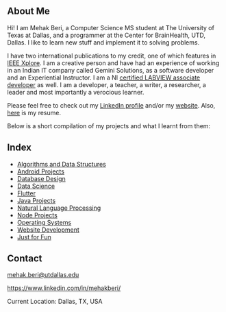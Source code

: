 ## About Me
Hi! I am Mehak Beri, a Computer Science MS student at The University of Texas at Dallas, and a programmer at the Center for BrainHealth, UTD, Dallas. I like to learn new stuff and implement it to solving problems.

I have two international publications to my credit, one of which features in [IEEE Xplore](http://ieeexplore.ieee.org/document/7238520/?reload=true). I am a creative person and have had an experience of working in an Indian IT company called Gemini Solutions, as a software developer and an Experiential Instructor. I am a NI [certified LABVIEW associate developer](https://www.youracclaim.com/badges/c6a933f3-0cd1-47f9-9b13-39095aa577af) as well. I am a developer, a teacher, a writer, a researcher, a leader and most importantly a verocious learner. 

Please feel free to check out my [LinkedIn profile](https://www.linkedin.com/in/mehakberi/) and/or my [website](http://utdallas.edu/~mehak.beri/). Also, [here](https://github.com/MehakBeri/mehakberi.github.io/blob/master/MehakBeri_Resume.pdf) is my resume.

Below is a short compilation of my projects and what I learnt from them:

## Index

- [Algorithms and Data Structures](algo.md)
- [Android Projects](android.md)
- [Database Design](db.md)
- [Data Science](datascience.md)
- [Flutter](Flutter.md)
- [Java Projects](JavaProjects.md)
- [Natural Language Processing](nlp.md)
- [Node Projects](node.md)
- [Operating Systems](os.md)
- [Website Development](webdev.md)
- [Just for Fun](fun.md)


## Contact

mehak.beri@utdallas.edu

https://www.linkedin.com/in/mehakberi/

Current Location: Dallas, TX, USA
